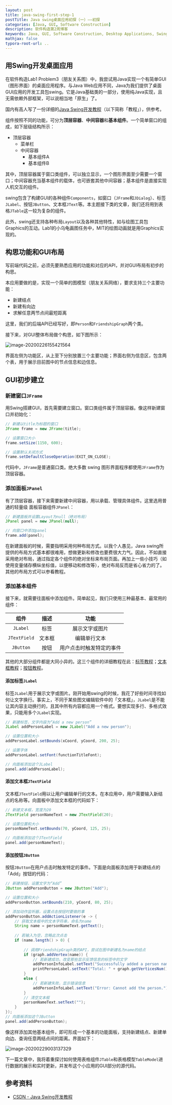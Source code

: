 ```yaml
---
layout: post
title: java-swing-first-step-1
postTitle: Java swing桌面应用初探（一）——初探
categories: [Java, GUI, Software Construction]
description: 软件构造第2周博客
keywords: Java, GUI, Software Construction, Desktop Applications, Swing
mathjax: false
typora-root-url: ..
---
```


## 用Swing开发桌面应用

在软件构造Lab1 Problem3（朋友关系图）中，我尝试用Java实现一个有简单GUI（图形界面）的桌面应用程序。与Java Web应用不同，Java为我们提供了桌面GUI应用的开发工具包swing。它是Java基础类的一部分，使用纯Java实现，且无需依赖外部框架，可以说相当地「原生」了。

国内有高人写了一份详细的[Java Swing开发教程](https://blog.csdn.net/xietansheng/article/details/72814492)（以下简称「教程」），供参考。

组件按照不同的功能，可分为**顶层容器**、**中间容器**和**基本组件**。一个简单窗口的组成，如下层级结构所示：

- 顶层容器
  - 菜单栏
  - 中间容器
    - 基本组件A
    - 基本组件B

其中，顶层容器属于窗口类组件，可以独立显示，一个图形界面至少需要一个窗口；中间容器充当基本组件的载体，也可嵌套其他中间容器；基本组件是直接实现人机交互的组件。

swing包含了构建GUI的各种组件`Components`，如窗口（`JFrame`和`JDialog`）、标签
`JLabel`、按钮`JButton`、文本框`JText`等。本主题接下类的文章，我们还将用到表格`JTable`这一较为复杂的组件。

此外，swing还支持各种布局`Layout`以及各种其他特性，如与绘图工具包Graphics的互动。Lab1的小乌龟画图任务中，MIT的绘图动画就是用Graphics实现的。

## 构思功能和GUI布局

写前端代码之前，必须先要熟悉应用的功能和对应的API，并对GUI布局有初步的构思。

本应用要做的是，实现一个简单的图模型（朋友关系网络），要求支持三个主要功能：

- 新建结点
- 新建有向边
- 求解任意两节点间最短距离

这里，我们的后端API已经写好，即`Person`和`FriendshipGraph`两个类。

接下来，对GUI整体布局做个构思，如下图所示：

![image-20200226155421564](/images/asserts/image-20200226155421564.png)

界面左侧为功能区，从上至下分别放置三个主要功能；界面右侧为信息区，包含两个表，用于展示目前图中的节点信息和边信息。

## GUI初步建立

### 新建窗口`JFrame`

用Swing搭建GUI，首先需要建立窗口。窗口类组件属于顶层容器。像这样新建窗口并初始化：

```java
// 新建以title为标题的窗口
JFrame frame = new JFrame(title);

// 设置窗口大小
frame.setSize(1150, 600);

// 设置默认关闭方式
frame.setDefaultCloseOperation(EXIT_ON_CLOSE);
```

代码中，`JFrame`是普通窗口类。绝大多数 swing 图形界面程序都使用`JFrame`作为顶层容器。

### 添加面板`JPanel`

有了顶层容器，接下来需要新建中间容器，用以承载、管理具体组件。这里选用普通的轻量级	面板容器组件`JPanel`：

```java
// 新建面板并设置Layout为null（绝对布局）
JPanel panel = new JPanel(null);

// 向窗口中添加panel
frame.add(panel);
```

在新建面板的时候，需要指明采用何种布局方式。以我个人愚见，Java swing所提供的布局方式基本都很难用，想做更新和修改也要费很大力气。因此，不如直接采用绝对布局，通过指定各个组件的绝对坐标来布局页面。再加上一些小技巧（如使用变量储存横纵坐标值，以便移动和修改等），绝对布局反而是省心省力的了。其他的布局方式可以参看教程。

### 添加基本组件

接下来，就需要往面板中添加组件。简单起见，我们只使用三种最基本、最常用的组件：

|     组件     |  描述  |           功能           |
| :----------: | :----: | :----------------------: |
|   `JLabel`   |  标签  |      展示文字或图片      |
| `JTextField` | 文本框 |       编辑单行文本       |
|  `JButton`   |  按钮  | 用户点击时触发特定的事件 |

其他的大部分组件都是大同小异的。这三个组件的详细教程在此：[标签教程](https://blog.csdn.net/xietansheng/article/details/74362076)；[文本框教程](https://blog.csdn.net/xietansheng/article/details/74363582)；[按钮教程](https://blog.csdn.net/xietansheng/article/details/74363221)。

#### 添加标签`JLabel`

标签`JLabel`用于展示文字或图片。刚开始用swing的时候，我花了好些时间寻找如何让文字换行。事实上，不同于某些图文编辑软件中的「文本框」，`JLabel`是不能让其内容主动换行的，且其中所有内容都应用一个格式。要想实现多行、多格式效果，只能用多个`JLabel`实现。

```java
// 新建标签，文字内容为“Add a new person”
JLabel addPersonLabel = new JLabel("Add a new person");

// 设置位置和大小
addPersonLabel.setBounds(xCoord, yCoord, 200, 25);

// 设置字体
addPersonLabel.setFont(functionTitleFont);

// 向面板添加这个JLabel
panel.add(addPersonLabel);
```

#### 添加文本框`JTextField`

文本框`JTextField`用以让用户编辑单行的文本。在本应用中，用户需要输入新结点的名称等。向面板中添加文本框的代码如下：

```java
// 新建文本框，宽度为20
JTextField personNameText = new JTextField(20);

// 设置位置和大小
personNameText.setBounds(70, yCoord, 125, 25);

// 向面板添加这个JTextField
panel.add(personNameText);
```

#### 添加按钮`JButton`

按钮`JButton`在用户点击时触发特定的事件。下面是向面板添加用于新建结点的「Add」按钮的代码：

```java
// 新建按钮，设置文字为“Add”
JButton addPersonButton = new JButton("Add");

// 设置位置和大小
addPersonButton.setBounds(210, yCoord, 80, 25);

// 添加动作监听器，设置点击按钮时要做的事
addPersonButton.addActionListener(e -> {
    // 获取文本框中的文本字符串，命名为name
    String name = personNameText.getText();
    
    // 若输入为空，忽略此次点击
    if (name.length() > 0) {
        
        // 调用FriendshipGraph类的API，尝试在图中新建名为name的结点
        if (graph.addVertex(name)) {
            // 若新建成功，改变那些显示反馈信息的标签中的文字
            addPersonInfoLabel.setText("Successfully added a person named '" + name + "' !");
            printPersonLabel.setText("Total: " + graph.getVerticesNum() + " People");
        }
        else {
            // 若新建失败，显示错误信息
            addPersonInfoLabel.setText("Error: Cannot add the person.");
        }
        // 清空文本框
        personNameText.setText("");
    }
});
// 向面板添加这个JButton
panel.add(addPersonButton);
```

像这样添加其他基本组件，即可形成一个基本的功能面板，支持新建结点、新建单向边、查询任意两结点间的距离。界面如下：

![image-20200229003137329](/images/asserts/image-20200229003137329.png)

下一篇文章中，我将着重探讨如何使用表格组件`JTable`和表格模型`TableModel`进行数据的展示和实时更新，并发布这个小应用的GUI部分的源代码。

## 参考资料

- [CSDN - Java Swing开发教程](https://blog.csdn.net/xietansheng/article/details/72814492)